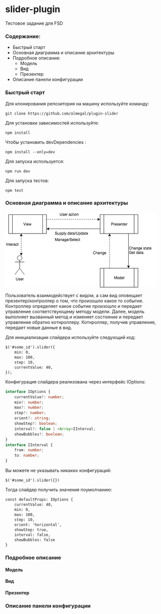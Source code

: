 # slider-plugin
Тестовое задание для FSD
### Содержание:
- Быстрый старт
- Основная диаграмма и описание архитектуры
- Подробное описание:
  - Модель
  - Вид
  - Презентер
- Описание панели конфигурации


### Быстрый старт
Для клонирования репозитория на машину используйте команду:
```
git clone https://github.com/almegal/plugin-slider
```

Для установки зависимостей используйте:
```
npm install
```

Чтобы установить devDependencies :
```
npm install --only=dev
```

Для запуска используется: 
```
npm run dev
```

Для запуска тестов:
```
npm test
```

### Основная диаграмма и описание архитектуры

![diagramma](https://github.com/almegal/plugin-slider/blob/master/slider-plugin.png)

Пользователь взаимодействует с видом, а сам вид оповещает презентер/контроллер о том, что произошло какое то событие. Контроллер определяет какое событие произошло и передает управление соответствующему методу модели. Далее, модель выполняет вызванный метод и изменяет состояние и передает управление обратно котнроллеру. Котнроллер, получив управление, передает новые данные в вид.

Для инициализации слайдера используйте следующий код:
```
$('#some_id').slider({
	min: 0,
	max: 100,
	step: 10,
	currentValue: 40,
});
```

Конфигурация слайдера реализована через интерфейс IOptions:
```typescript
interface IOptions {
	currentValue?: number;
	min?: number;
	max?: number;
	step?: number;
	orient?: string;
	showStep?: boolean;
	interval?: false | <Array>IInterval;
	showBubbles?: boolean;
}
interface IInterval {
	from: number;
	to: number;
}
```


Вы можете не указывать никаких конфигураций:
```
$('#some_id').slider({})
```

Тогда слайдер получить значения поумолчанию:
```typesccript
const defaultProps: IOptions {
	currentValue: 40,
	min: 0,
	max: 100,
	step: 10,
	orient: 'horizontal',
	showStep: true,
	interval: false,
	showBubbles: false
}
```


### Подробное описание

#### Модель
#### Вид
#### Презентер

### Описание панели конфигурации